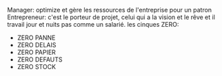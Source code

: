 Manager: optimize et gère les ressources de l'entreprise pour un patron 
Entrepreneur: c'est le porteur  de projet, celui qui a la vision et le rêve et il travail jour et nuits pas comme un salarié.
les cinques ZERO: 
- ZERO PANNE
- ZERO DELAIS
- ZERO PAPIER
- ZERO DEFAUTS
- ZERO STOCK
